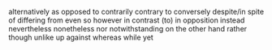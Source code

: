alternatively
as opposed to
contrarily
contrary to
conversely
despite/in spite of
differing from
even so
however
in contrast (to)
in opposition
instead
nevertheless
nonetheless
nor
notwithstanding
on the other hand
rather
though
unlike
up against
whereas
while
yet